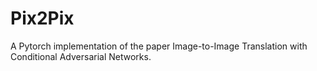 # Pix2Pix
A Pytorch implementation of the paper Image-to-Image Translation with Conditional Adversarial Networks.
